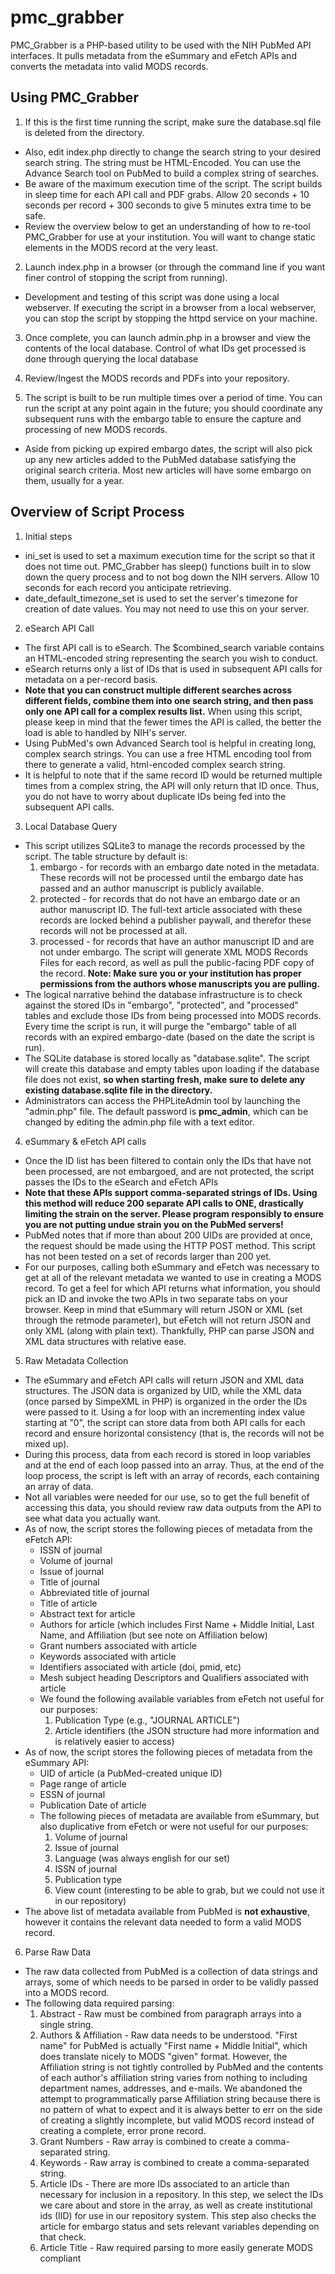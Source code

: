 # pmc_grabber

PMC_Grabber is a PHP-based utility to be used with the NIH PubMed API interfaces. It pulls metadata from the eSummary and eFetch APIs and converts the metadata into valid MODS records.

## Using PMC_Grabber

1. If this is the first time running the script, make sure the database.sql file is deleted from the directory.
  * Also, edit index.php directly to change the search string to your desired search string. The string must be HTML-Encoded. You can use the Advance Search tool on PubMed to build a complex string of searches.
  * Be aware of the maximum execution time of the script. The script builds in sleep time for each API call and PDF grabs. Allow 20 seconds + 10 seconds per record + 300 seconds to give 5 minutes extra time to be safe.
  * Review the overview below to get an understanding of how to re-tool PMC_Grabber for use at your institution. You will want to change static elements in the MODS record at the very least.

2. Launch index.php in a browser (or through the command line if you want finer control of stopping the script from running).
  * Development and testing of this script was done using a local webserver. If executing the script in a browser from a local webserver, you can stop the script by stopping the httpd service on your machine.

3. Once complete, you can launch admin.php in a browser and view the contents of the local database.  Control of what IDs get processed is done through querying the local database

4. Review/Ingest the MODS records and PDFs into your repository.

5. The script is built to be run multiple times over a period of time.  You can run the script at any point again in the future; you should coordinate any subsequent runs with the embargo table to ensure the capture and processing of new MODS records.
  * Aside from picking up expired embargo dates, the script will also pick up any new articles added to the PubMed database satisfying the original search criteria. Most new articles will have some embargo on them, usually for a year.

## Overview of Script Process

1. Initial steps
  * ini_set is used to set a maximum execution time for the script so that it does not time out. PMC_Grabber has sleep() functions built in to slow down the query process and to not bog down the NIH servers. Allow 10 seconds for each record you anticipate retrieving.
  * date_default_timezone_set is used to set the server's timezone for creation of date values. You may not need to use this on your server.

2. eSearch API Call
  * The first API call is to eSearch. The $combined_search variable contains an HTML-encoded string representing the search you wish to conduct.
  * eSearch returns only a list of IDs that is used in subsequent API calls for metadata on a per-record basis.
  * **Note that you can construct multiple different searches across different fields, combine them into one search string, and then pass only one API call for a complex results list.** When using this script, please keep in mind that the fewer times the API is called, the better the load is able to handled by NIH's server.
  * Using PubMed's own Advanced Search tool is helpful in creating long, complex search strings. You can use a free HTML encoding tool from there to generate a valid, html-encoded complex search string.
  * It is helpful to note that if the same record ID would be returned multiple times from a complex string, the API will only return that ID once. Thus, you do not have to worry about duplicate IDs being fed into the subsequent API calls.
 
3. Local Database Query
  * This script utilizes SQLite3 to manage the records processed by the script. The table structure by default is:
     1. embargo - for records with an embargo date noted in the metadata. These records will not be processed until the embargo date has passed and an author manuscript is publicly available.
     2. protected - for records that do not have an embargo date or an author manuscript ID. The full-text article associated with these records are locked behind a publisher paywall, and therefor these records will not be processed at all.
     3. processed - for records that have an author manuscript ID and are not under embargo. The script will generate XML MODS Records Files for each record, as well as pull the public-facing PDF copy of the record. **Note: Make sure you or your institution has proper permissions from the authors whose manuscripts you are pulling.**
  * The logical narrative behind the database infrastructure is to check against the stored IDs in "embargo", "protected", and "processed" tables and exclude those IDs from being processed into MODS records. Every time the script is run, it will purge the "embargo" table of all records with an expired embargo-date (based on the date the script is run).
  * The SQLite database is stored locally as "database.sqlite". The script will create this database and empty tables upon loading if the database file does not exist, **so when starting fresh, make sure to delete any existing database.sqlite file in the directory.**
  * Administrators can access the PHPLiteAdmin tool by launching the "admin.php" file.  The default password is **pmc_admin**, which can be changed by editing the admin.php file with a text editor.

4. eSummary & eFetch API calls
  * Once the ID list has been filtered to contain only the IDs that have not been processed, are not embargoed, and are not protected, the script passes the IDs to the eSearch and eFetch APIs
  * **Note that these APIs support comma-separated strings of IDs. Using this method will reduce 200 separate API calls to ONE, drastically limiting the strain on the server.  Please program responsibly to ensure you are not putting undue strain you on the PubMed servers!**
  * PubMed notes that if more than about 200 UIDs are provided at once, the request should be made using the HTTP POST method.  This script has not been tested on a set of records larger than 200 yet.
  * For our purposes, calling both eSummary and eFetch was necessary to get at all of the relevant metadata we wanted to use in creating a MODS record.  To get a feel for which API returns what information, you should pick an ID and invoke the two APIs in two separate tabs on your browser. Keep in mind that eSummary will return JSON or XML (set through the retmode parameter), but eFetch will not return JSON and only XML (along with plain text). Thankfully, PHP can parse JSON and XML data structures with relative ease.

5. Raw Metadata Collection
  * The eSummary and eFetch API calls will return JSON and XML data structures. The JSON data is organized by UID, while the XML data (once parsed by SimpeXML in PHP) is organized in the order the IDs were passed to it.  Using a for loop with an incrementing index value starting at "0", the script can store data from both API calls for each record and ensure horizontal consistency (that is, the records will not be mixed up).
  * During this process, data from each record is stored in loop variables and at the end of each loop passed into an array. Thus, at the end of the loop process, the script is left with an array of records, each containing an array of data.
  * Not all variables were needed for our use, so to get the full benefit of accessing this data, you should review raw data outputs from the API to see what data you actually want.
  * As of now, the script stores the following pieces of metadata from the eFetch API:
    * ISSN of journal
    * Volume of journal
    * Issue of journal
    * Title of journal
    * Abbreviated title of journal
    * Title of article
    * Abstract text for article
    * Authors for article (which includes First Name + Middle Initial, Last Name, and Affiliation (but see note on Affiliation below)
    * Grant numbers associated with article
    * Keywords associated with article
    * Identifiers associated with article (doi, pmid, etc)
    * Mesh subject heading Descriptors and Qualifiers associated with article
    * We found the following available variables from eFetch not useful for our purposes:
       1. Publication Type (e.g., "JOURNAL ARTICLE")
       2. Article identifiers (the JSON structure had more information and is relatively easier to access)
  * As of now, the script stores the following pieces of metadata from the eSummary API:
    * UID of article (a PubMed-created unique ID)
    * Page range of article
    * ESSN of journal
    * Publication Date of article
    * The following pieces of metadata are available from eSummary, but also duplicative from eFetch or were not useful for our purposes:
       1. Volume of journal
       2. Issue of journal
       3. Language (was always english for our set)
       4. ISSN of journal
       5. Publication type
       6. View count (interesting to be able to grab, but we could not use it in our repository)
  * The above list of metadata available from PubMed is **not exhaustive**, however it contains the relevant data needed to form a valid MODS record.

6. Parse Raw Data
  * The raw data collected from PubMed is a collection of data strings and arrays, some of which needs to be parsed in order to be validly passed into a MODS record.
  * The following data required parsing:
     1. Abstract - Raw must be combined from paragraph arrays into a single string.
     2. Authors & Affiliation - Raw data needs to be understood. "First name" for PubMed is actually "First name + Middle Initial", which does translate nicely to MODS "given" format. However, the Affiliation string is not tightly controlled by PubMed and the contents of each author's affiliation string varies from nothing to including department names, addresses, and e-mails.  We abandoned the attempt to programmatically parse Affiliation string because there is no pattern of what to expect and it is always better to err on the side of creating a slightly incomplete, but valid MODS record instead of creating a complete, error prone record.
     3. Grant Numbers - Raw array is combined to create a comma-separated string.
     4. Keywords - Raw array is combined to create a comma-separated string.
     5. Article IDs - There are more IDs associated to an article than necessary for inclusion in a repository. In this step, we select the IDs we care about and store in the array, as well as create institutional ids (IID) for use in our repository system. This step also checks the article for embargo status and sets relevant variables depending on that check.
     6. Article Title - Raw required parsing to more easily generate MODS compliant <title> fields, checking for Non Sort and SubTitle and storing relevant pieces of the title in variables for easy translation to MODS
     7. Publication Date - PubMed does not store the date in W3CDTF form, so it must be parsed for it
     8. Pages - MODS requires a <start> and <end> value, which presents a problem for raw page ranges such as "235-45". I wrote a script to detect this form and fix abbreviated page ranges.
     9. Mesh Subject Terms - The raw data here is tricky to parse properly, especially since the MeSH subject strings do not really match the MODS <subject> hierarchy. We decided to combine Descriptor/Qualifier pairs into a single string for each pair. We plan to update this in the future to also check against the MeSH authority DTD file to produce a valueURI for the MODS record.

7. Store Parsed Data into Records Array
  * Once the raw data is parsed for each article, the data is passed to an array that stores all data for all records. The script uses this array to populate the MODS record for each UID.

8. Populate Local Database with Embargoed or Protected IDs
  * At this point, the script is left with an array of records that are flagged as embargoed or protected, so the script populates the local database with these IDs and purges these IDs from the remaining ID Array, leaving only records that are valid to process into MODS.

9. Generate MODS Record
  * The next step is to dynamically create a MODS record for each record stored in the Records Array. Not all records will have the same metadata available, so empty checks are used in order to produce a valid MODS record for each article.
  * Every time a MODS record is generated for an ID, that ID is then stored in the "processed" table in SQLite, so when script is run again the ID will not be processed.
  * Note that at the end of the MODS Record Generation portion of this script, a number of static MODS elements are included. This was created for our institution's circumstances, so you should review and make sure to change any information not relevant for your repository.

10. Writing Files
  * The last step is for the script to write the MODS file to the /output/ folder using iid.xml as a naming convention
    



